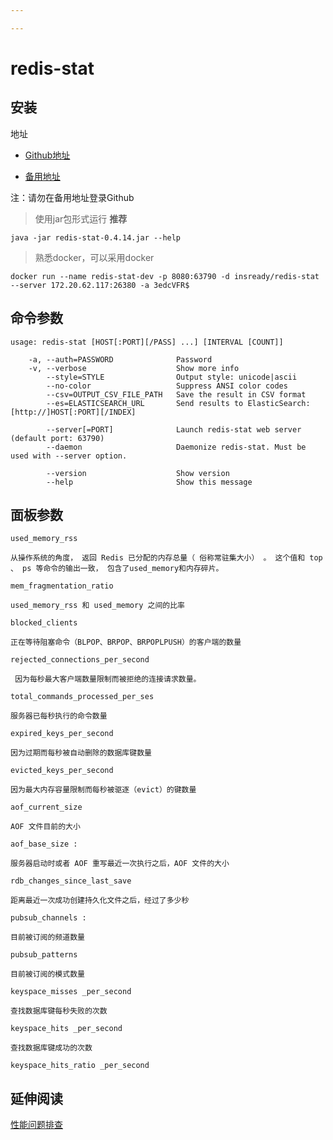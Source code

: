 ```yaml
---

---
```

# redis-stat
## 安装

地址

  - [Github地址][1]

  - [备用地址][2]

注：请勿在备用地址登录Github

> 使用jar包形式运行 **推荐**

`java -jar redis-stat-0.4.14.jar --help`


> 熟悉docker，可以采用docker

`docker run --name redis-stat-dev -p 8080:63790 -d insready/redis-stat --server 172.20.62.117:26380 -a 3edcVFR$`

## 命令参数

```shell
usage: redis-stat [HOST[:PORT][/PASS] ...] [INTERVAL [COUNT]]

    -a, --auth=PASSWORD              Password
    -v, --verbose                    Show more info
        --style=STYLE                Output style: unicode|ascii
        --no-color                   Suppress ANSI color codes
        --csv=OUTPUT_CSV_FILE_PATH   Save the result in CSV format
        --es=ELASTICSEARCH_URL       Send results to ElasticSearch: [http://]HOST[:PORT][/INDEX]

        --server[=PORT]              Launch redis-stat web server (default port: 63790)
        --daemon                     Daemonize redis-stat. Must be used with --server option.

        --version                    Show version
        --help                       Show this message
```

## 面板参数

```shell
used_memory_rss

从操作系统的角度， 返回 Redis 已分配的内存总量（ 俗称常驻集大小） 。 这个值和 top 、 ps 等命令的输出一致， 包含了used_memory和内存碎片。

mem_fragmentation_ratio 

used_memory_rss 和 used_memory 之间的比率

blocked_clients

正在等待阻塞命令（BLPOP、BRPOP、BRPOPLPUSH）的客户端的数量

rejected_connections_per_second

 因为每秒最大客户端数量限制而被拒绝的连接请求数量。

total_commands_processed_per_ses

服务器已每秒执行的命令数量

expired_keys_per_second

因为过期而每秒被自动删除的数据库键数量

evicted_keys_per_second

因为最大内存容量限制而每秒被驱逐（evict）的键数量

aof_current_size

AOF 文件目前的大小

aof_base_size :

服务器启动时或者 AOF 重写最近一次执行之后，AOF 文件的大小

rdb_changes_since_last_save 

距离最近一次成功创建持久化文件之后，经过了多少秒

pubsub_channels :

目前被订阅的频道数量

pubsub_patterns 

目前被订阅的模式数量

keyspace_misses _per_second

查找数据库键每秒失败的次数

keyspace_hits _per_second

查找数据库键成功的次数

keyspace_hits_ratio _per_second
```

## 延伸阅读

[性能问题排查][3]

[1]: https://github.com/junegunn/redis-stat
[2]: https://hub.nuaa.cf/junegunn/redis-stat
[3]: https://www.cnblogs.com/mushroom/p/4738170.html